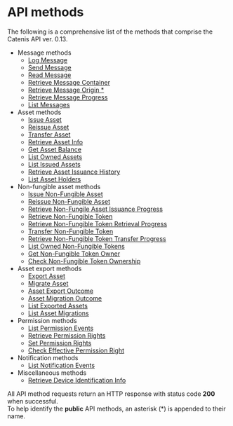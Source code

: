 # API methods

The following is a comprehensive list of the methods that comprise the Catenis API ver. 0.13.

- Message methods
  - [Log Message](#log-message)
  - [Send Message](#send-message)
  - [Read Message](#read-message)
  - [Retrieve Message Container](#retrieve-message-container)
  - [Retrieve Message Origin *](#retrieve-message-origin)
  - [Retrieve Message Progress](#retrieve-message-progress)
  - [List Messages](#list-messages)
- Asset methods
  - [Issue Asset](#issue-asset)
  - [Reissue Asset](#reissue-asset)
  - [Transfer Asset](#transfer-asset)
  - [Retrieve Asset Info](#retrieve-asset-info)
  - [Get Asset Balance](#get-asset-balance)
  - [List Owned Assets](#list-owned-assets)
  - [List Issued Assets](#list-issued-assets)
  - [Retrieve Asset Issuance History](#retrieve-asset-issuance-history)
  - [List Asset Holders](#list-asset-holders)
- Non-fungible asset methods
  - [Issue Non-Fungible Asset](#issue-non-fungible-asset)
  - [Reissue Non-Fungible Asset](#reissue-non-fungible-asset)
  - [Retrieve Non-Fungile Asset Issuance Progress](#retrieve-non-fungible-asset-issuance-progress)
  - [Retrieve Non-Fungible Token](#retrieve-non-fungible-token)
  - [Retrieve Non-Fungible Token Retrieval Progress](#retrieve-non-fungible-token-retrieval-progress)
  - [Transfer Non-Fungible Token](#transfer-non-fungible-token)
  - [Retrieve Non-Fungible Token Transfer Progress](#retrieve-non-fungible-token-transfer-progress)
  - [List Owned Non-Fungible Tokens](#list-owned-non-fungible-tokens)
  - [Get Non-Fungible Token Owner](#get-non-fungible-token-owner)
  - [Check Non-Fungible Token Ownership](#check-non-fungible-token-ownership)
- Asset export methods
  - [Export Asset](#export-asset)
  - [Migrate Asset](#migrate-asset)
  - [Asset Export Outcome](#asset-export-outcome)
  - [Asset Migration Outcome](#asset-migration-outcome)
  - [List Exported Assets](#list-exported-assets)
  - [List Asset Migrations](#list-asset-migrations)
- Permission methods
  - [List Permission Events](#list-permission-events)
  - [Retrieve Permission Rights](#retrieve-permission-rights)
  - [Set Permission Rights](#set-permission-rights)
  - [Check Effective Permission Right](#check-effective-permission-right)
- Notification methods
  - [List Notification Events](#list-notification-events)
- Miscellaneous methods
  - [Retrieve Device Identification Info](#retrieve-device-identification-info)

<aside class="notice">
All API method requests return an HTTP response with status code <b>200</b> when successful.
</aside>

<aside class="notice">
To help identify the <b>public</b> API methods, an asterisk (*) is appended to their name.
</aside>

<!-- Methods in separate include modules -->
